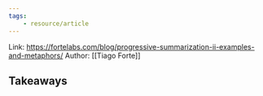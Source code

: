 ```yaml
---
tags:
	- resource/article
---
```


Link: https://fortelabs.com/blog/progressive-summarization-ii-examples-and-metaphors/
Author: [[Tiago Forte]]

## Takeaways
